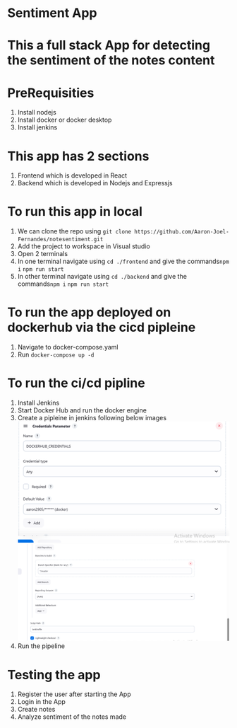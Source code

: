 # Sentiment App

# This a full stack App for detecting the sentiment of the notes content

# PreRequisities
1) Install nodejs
2) Install docker or docker desktop
3) Install jenkins

# This app has 2 sections
1) Frontend which is developed in React
2) Backend which is developed in Nodejs and Expressjs

# To run this app in local
1) We can clone the repo using `git clone https://github.com/Aaron-Joel-Fernandes/notesentiment.git`
2) Add the project to workspace in Visual studio
3) Open 2 terminals
4) In one terminal navigate using `cd ./frontend` and give the commands`npm i` `npm run start`
5) In other terminal navigate using `cd ./backend` and give the commands`npm i` `npm run start`

# To run the app deployed on dockerhub via the cicd pipleine
1) Navigate to docker-compose.yaml
2) Run `docker-compose up -d`

# To run the ci/cd pipline
1) Install Jenkins
2) Start Docker Hub and run the docker engine
3) Create a pipleine in jenkins following below images
![alt text](image.png)
![alt text](image-1.png)
4) Run the pipeline

# Testing the app
1) Register the user after starting the App
2) Login in the App
3) Create notes
4) Analyze sentiment of the notes made